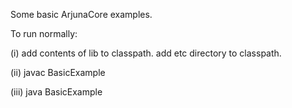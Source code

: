Some basic ArjunaCore examples.

To run normally:

(i) add contents of lib to classpath. add etc directory to classpath.

(ii) javac BasicExample

(iii) java BasicExample
